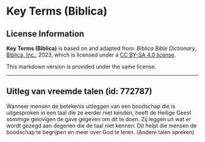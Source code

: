 # Key Terms (Biblica)

## License Information

**Key Terms (Biblica)** is based on and adapted from: _Biblica Bible Dictionary_, [Biblica, Inc.](https://www.biblica.com/), 2023, which is licensed under a [CC BY-SA 4.0 license](https://creativecommons.org/licenses/by-sa/4.0/legalcode.en).

This markdown version is provided under the same license.



--------------------------------

## Uitleg van vreemde talen (id: 772787)

Wanneer mensen de betekenis uitleggen van een boodschap die is uitgesproken in een taal die ze eerder niet kenden, heeft de Heilige Geest sommige gelovigen de gave gegeven om dit te doen. Zij leggen uit wat er wordt gezegd aan degenen die de taal niet kennen. Dit helpt die mensen de boodschap te begrijpen en meer over God te leren. (Andere talen spreken)


